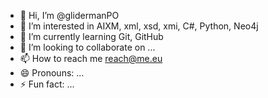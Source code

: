 - 👋 Hi, I’m @glidermanPO
- 👀 I’m interested in AIXM, xml, xsd, xmi, C#, Python, Neo4j
- 🌱 I’m currently learning Git, GitHub
- 💞️ I’m looking to collaborate on ...
- 📫 How to reach me reach@me.eu
- 😄 Pronouns: ...
- ⚡ Fun fact: ...

<!---
glidermanPO/glidermanPO is a ✨ special ✨ repository because its `README.md` (this file) appears on your GitHub profile.
You can click the Preview link to take a look at your changes.
--->

